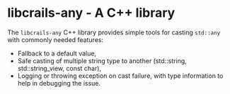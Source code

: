 # libcrails-any - A C++ library

The `libcrails-any` C++ library provides simple tools for casting `std::any`
with commonly needed features:

- Fallback to a default value,
- Safe casting of multiple string type to another (std::string, std::string_view, const char),
- Logging or throwing exception on cast failure, with type information to help in debugging the issue.
